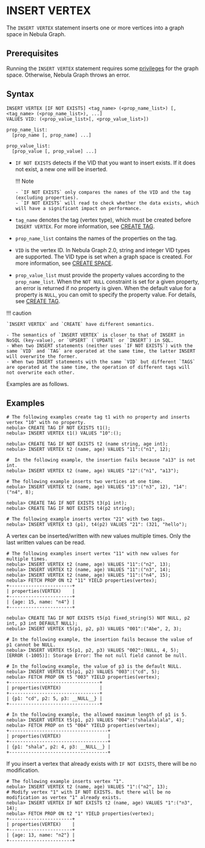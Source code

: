 # INSERT VERTEX

The `INSERT VERTEX` statement inserts one or more vertices into a graph space in Nebula Graph.

## Prerequisites

Running the `INSERT VERTEX` statement requires some [privileges](../../7.data-security/1.authentication/3.role-list.md) for the graph space. Otherwise, Nebula Graph throws an error.

## Syntax

```ngql
INSERT VERTEX [IF NOT EXISTS] <tag_name> (<prop_name_list>) [, <tag_name> (<prop_name_list>), ...]
VALUES VID: (<prop_value_list>[, <prop_value_list>])

prop_name_list:
  [prop_name [, prop_name] ...]

prop_value_list:
  [prop_value [, prop_value] ...]
```

<!---

// Ignore existing indexes to insert vertex.
```ngql
INSERT VERTEX [IF NOT EXISTS] [IGNORE_EXISTED_INDEX] [tag_props, [tag_props] ...]
VALUES VID: ([prop_value_list])
tag_props:
  tag_name ([prop_name_list])
prop_name_list:
   [prop_name [, prop_name] ...]
prop_value_list:
   [prop_value [, prop_value] ...]   
```
- `IGNORE_EXISTED_INDEX`：Indexes will not be updated after insert vertex. We recommend that using `IGNORE_EXISTED_INDEX` on the first import, which can greatly improve performance.

  !!! danger

        Existing indexes will not be deleted when using the `IGNORE_EXISTED_INDEX`, so incorrect data may be read during lookups. You need to rebuild the index, for more information, see [REBUILD INDEX](../3/../14.native-index-statements/4.rebuild-native-index.md。

--->


- `IF NOT EXISTS` detects if the VID that you want to insert exists. If it does not exist, a new one will be inserted.

  !!! Note

      - `IF NOT EXISTS` only compares the names of the VID and the tag (excluding properties).
      - `IF NOT EXISTS` will read to check whether the data exists, which will have a significant impact on performance.

* `tag_name` denotes the tag (vertex type), which must be created before `INSERT VERTEX`. For more information, see [CREATE TAG](../10.tag-statements/1.create-tag.md).

* `prop_name_list` contains the names of the properties on the tag.

* `VID` is the vertex ID. In Nebula Graph 2.0, string and integer VID types are supported. The VID type is set when a graph space is created. For more information, see [CREATE SPACE](../9.space-statements/1.create-space.md).

* `prop_value_list` must provide the property values according to the `prop_name_list`. When the `NOT NULL` constraint is set for a given property, an error is returned if no property is given. When the default value for a property is `NULL`, you can omit to specify the property value. For details, see [CREATE TAG](../10.tag-statements/1.create-tag.md).

!!! caution

    `INSERT VERTEX` and `CREATE` have different semantics.

    - The semantics of `INSERT VERTEX` is closer to that of INSERT in NoSQL (key-value), or `UPSERT` (`UPDATE` or `INSERT`) in SQL.
    - When two INSERT statements (neither uses `IF NOT EXISTS`) with the same `VID` and `TAG` are operated at the same time, the latter INSERT will overwrite the former.
    - When two INSERT statements with the same `VID` but different `TAGS` are operated at the same time, the operation of different tags will not overwrite each other.

Examples are as follows.

## Examples

```ngql
# The following examples create tag t1 with no property and inserts vertex "10" with no property.
nebula> CREATE TAG IF NOT EXISTS t1();                   
nebula> INSERT VERTEX t1() VALUES "10":(); 
```

<!---
 ```ngql
 # Insert vertices which VID is "100" and "200", id is "1".
 nebula> INSERT VERTEX person(id) VALUES "100":(1), "200":(1);
 # Lookup vertices which id is "1", both 100 and 200 will satisfy.
 nebula> LOOKUP ON person WHERE person.id == 1 YIELD id(vertex) as id;
 +-------------+
 | id          |
 +-------------+
 | "100"       |
 | "200"       |
 +-------------+
 # Insert vertices with `IGNORE_EXISTED_INDEX` which VID "200", id is "2".
 nebula> INSERT VERTEX IGNORE_EXISTED_INDEX person(id) VALUES "200":(2);
 # Lookup vertices which id is "1", both 100 and 200 will satisfy.
 nebula> LOOKUP ON person WHERE person.id == 1 YIELD id(vertex) as id;
 +-------------+
 | id          |
 +-------------+
 | "100"       |
 | "200"       |
 +-------------+
 # Lookup vertices which id is "2", only 200 will satisfy.
 nebula> LOOKUP ON person WHERE person.id == 2 YIELD id(vertex) as id;
 +-------+
 | id    |
 +-------+
 | "200" |
 +-------+
 --->

```ngql
nebula> CREATE TAG IF NOT EXISTS t2 (name string, age int);                
nebula> INSERT VERTEX t2 (name, age) VALUES "11":("n1", 12);

#  In the following example, the insertion fails because "a13" is not int.
nebula> INSERT VERTEX t2 (name, age) VALUES "12":("n1", "a13"); 

# The following example inserts two vertices at one time.
nebula> INSERT VERTEX t2 (name, age) VALUES "13":("n3", 12), "14":("n4", 8); 
```

```ngql
nebula> CREATE TAG IF NOT EXISTS t3(p1 int);
nebula> CREATE TAG IF NOT EXISTS t4(p2 string);

# The following example inserts vertex "21" with two tags.
nebula> INSERT VERTEX t3 (p1), t4(p2) VALUES "21": (321, "hello");
```

A vertex can be inserted/written with new values multiple times. Only the last written values can be read.

```ngql
# The following examples insert vertex "11" with new values for multiple times.
nebula> INSERT VERTEX t2 (name, age) VALUES "11":("n2", 13);
nebula> INSERT VERTEX t2 (name, age) VALUES "11":("n3", 14);
nebula> INSERT VERTEX t2 (name, age) VALUES "11":("n4", 15);
nebula> FETCH PROP ON t2 "11" YIELD properties(vertex);
+-----------------------+
| properties(VERTEX)    |
+-----------------------+
| {age: 15, name: "n4"} |
+-----------------------+
```

```ngql
nebula> CREATE TAG IF NOT EXISTS t5(p1 fixed_string(5) NOT NULL, p2 int, p3 int DEFAULT NULL);
nebula> INSERT VERTEX t5(p1, p2, p3) VALUES "001":("Abe", 2, 3);

# In the following example, the insertion fails because the value of p1 cannot be NULL.
nebula> INSERT VERTEX t5(p1, p2, p3) VALUES "002":(NULL, 4, 5);
[ERROR (-1005)]: Storage Error: The not null field cannot be null.

# In the following example, the value of p3 is the default NULL.
nebula> INSERT VERTEX t5(p1, p2) VALUES "003":("cd", 5);
nebula> FETCH PROP ON t5 "003" YIELD properties(vertex);
+---------------------------------+
| properties(VERTEX)              |
+---------------------------------+
| {p1: "cd", p2: 5, p3: __NULL__} |
+---------------------------------+

# In the following example, the allowed maximum length of p1 is 5.
nebula> INSERT VERTEX t5(p1, p2) VALUES "004":("shalalalala", 4);
nebula> FETCH PROP on t5 "004" YIELD properties(vertex);
+------------------------------------+
| properties(VERTEX)                 |
+------------------------------------+
| {p1: "shala", p2: 4, p3: __NULL__} |
+------------------------------------+
```

If you insert a vertex that already exists with `IF NOT EXISTS`, there will be no modification.

```ngql
# The following example inserts vertex "1".
nebula> INSERT VERTEX t2 (name, age) VALUES "1":("n2", 13);
# Modify vertex "1" with IF NOT EXISTS. But there will be no modification as vertex "1" already exists.
nebula> INSERT VERTEX IF NOT EXISTS t2 (name, age) VALUES "1":("n3", 14);
nebula> FETCH PROP ON t2 "1" YIELD properties(vertex);
+-----------------------+
| properties(VERTEX)    |
+-----------------------+
| {age: 13, name: "n2"} |
+-----------------------+
```
